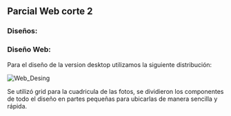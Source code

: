 ## Parcial Web corte 2
### Diseños:

### Diseño Web:
Para el diseño de la version desktop utilizamos la siguiente distribución:

![Web_Desing](https://user-images.githubusercontent.com/71720590/136895178-78df279d-14c1-4ee3-ad01-16b9a6412102.png)

Se utilizó grid para la cuadricula de las fotos, se dividieron los componentes de todo el diseño en partes pequeñas para ubicarlas de manera sencilla y rápida.

###
